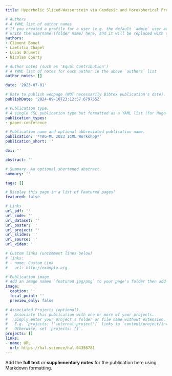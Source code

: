 ```yaml
---
title: Hyperbolic Sliced-Wasserstein via Geodesic and Horospherical Projections

# Authors
# A YAML list of author names
# If you created a profile for a user (e.g. the default `admin` user at `content/authors/admin/`), 
# write the username (folder name) here, and it will be replaced with their full name and linked to their profile.
authors:
- Clément Bonet
- Laetitia Chapel
- Lucas Drumetz
- Nicolas Courty

# Author notes (such as 'Equal Contribution')
# A YAML list of notes for each author in the above `authors` list
author_notes: []

date: '2023-07-01'

# Date to publish webpage (NOT necessarily Bibtex publication's date).
publishDate: '2024-09-10T23:12:57.679755Z'

# Publication type.
# A single CSL publication type but formatted as a YAML list (for Hugo requirements).
publication_types:
- paper-conference

# Publication name and optional abbreviated publication name.
publication: '*TAG-ML 2023 ICML Workshop*'
publication_short: ''

doi: ''

abstract: ''

# Summary. An optional shortened abstract.
summary: ''

tags: []

# Display this page in a list of Featured pages?
featured: false

# Links
url_pdf: ''
url_code: ''
url_dataset: ''
url_poster: ''
url_project: ''
url_slides: ''
url_source: ''
url_video: ''

# Custom links (uncomment lines below)
# links:
# - name: Custom Link
#   url: http://example.org

# Publication image
# Add an image named `featured.jpg/png` to your page's folder then add a caption below.
image:
  caption: ''
  focal_point: ''
  preview_only: false

# Associated Projects (optional).
#   Associate this publication with one or more of your projects.
#   Simply enter your project's folder or file name without extension.
#   E.g. `projects: ['internal-project']` links to `content/project/internal-project/index.md`.
#   Otherwise, set `projects: []`.
projects: []
links:
- name: URL
  url: https://hal.science/hal-04356781
---
```


Add the **full text** or **supplementary notes** for the publication here using Markdown formatting.
